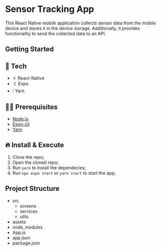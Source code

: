 # Sensor Tracking App

This React Native mobile application collects sensor data from the mobile device and stores it in the device storage. Additionally, it provides functionality to send the collected data to an API.

## Getting Started

## 🚀 Tech

- ⚛️ React-Native
- 🖇 Expo
- ❕ Yarn

## ✋🏻 Prerequisites

- [Node.js](https://nodejs.org/)
- [Expo-cli](https://expo.io/tools#cli)
- [Yarn](https://yarnpkg.com/)

## 🔥 Install & Execute

1. Clone the repo;
2. Open the cloned repo;
3. Run `yarn` to install the dependecies;
4. Run `npx expo start` or `yarn start` to start the app;

## Project Structure

- src
  - screens
  - services
  - utils
- assets
- node_modules
- App.js
- app.json
- package.json



